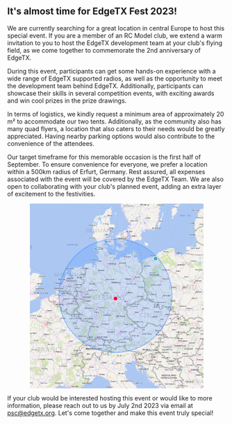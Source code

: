 ## It's almost time for EdgeTX Fest 2023!

We are currently searching for a great location in central Europe to host this special event. If you are a member of an RC Model club, we extend a warm invitation to you to host the EdgeTX development team at your club's flying field, as we come together to commemorate the 2nd anniversary of EdgeTX.

During this event, participants can get some hands-on experience with a wide range of EdgeTX supported radios, as well as the opportunity to meet the development team behind EdgeTX. Additionally, participants can showcase their skills in several competition events, with exciting awards and win cool prizes in the prize drawings.

In terms of logistics, we kindly request a minimum area of approximately 20 m² to accommodate our two tents. Additionally, as the community also has many quad flyers, a location that also caters to their needs would be greatly appreciated. Having nearby parking options would also contribute to the convenience of the attendees.

Our target timeframe for this memorable occasion is the first half of September.  To ensure convenience for everyone, we prefer a location within a 500km radius of Erfurt, Germany. Rest assured, all expenses associated with the event will be covered by the EdgeTX Team. We are also open to collaborating with your club's planned event, adding an extra layer of excitement to the festivities.
<p></p> 
<p align="center">
<a><img src="https://github.com/EdgeTX/edgetx.github.io/blob/master/images/radiusmap.png?raw=true" align="center" width="400"></a>
</P>


If your club would be interested hosting this event or would like to more information, please reach out to us by July 2nd 2023 via email at <psc@edgetx.org>. Let's come together and make this event truly special!